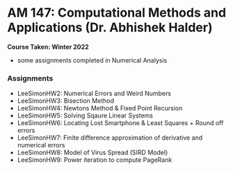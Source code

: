# AM 147: Computational Methods and Applications (Dr. Abhishek Halder)
**Course Taken: Winter 2022**

- some assignments completed in Numerical Analysis 

### Assignments

- LeeSimonHW2: Numerical Errors and Weird Numbers
- LeeSimonHW3: Bisection Method
- LeeSimonHW4: Newtons Method & Fixed Point Recursion
- LeeSimonHW5: Solving Sqaure Linear Systems
- LeeSimonHW6: Locating Lost Smartphone & Least Squares + Round off errors
- LeeSimonHW7: Finite difference approximation of derivative and numerical errors 
- LeeSimonHW8: Model of Virus Spread (SIRD Model)
- LeeSimonHW9: Power iteration to compute PageRank
